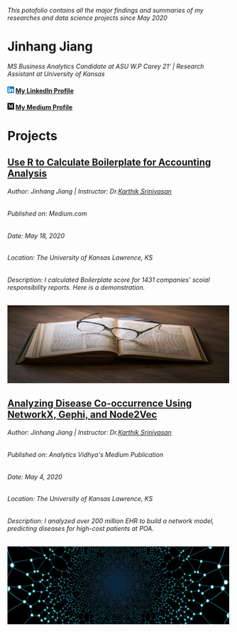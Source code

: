 *This potofolio contains all the major findings and summaries of my researches and data science projects since May 2020*
# Jinhang Jiang
*MS Business Analytics Candidate at ASU W.P Carey 21' | Research Assistant at University of Kansas*
#### <img src="images/linkedin1.png" width="15" height="15"> [My LinkedIn Profile](https://www.linkedin.com/in/jinhangjiang/)
#### <img src="images/medium.png" width="15" height="15"> [My Medium Profile](https://medium.com/@jinhangjiang)


# Projects

## [Use R to Calculate Boilerplate for Accounting Analysis](https://medium.com/@jinhangjiang/use-r-to-calculate-boilerplate-for-accounting-analysis-f4a5b64e9b0d)
###### Author: Jinhang Jiang  | Instructor: Dr.[Karthik Srinivasan](https://business.ku.edu/karthik-srinivasan)
###### Published on: Medium.com
###### Date: May 18, 2020
###### Location: The University of Kansas *Lawrence, KS*
###### Description: I calculated Boilerplate score for 1431 companies' scoial responsibility reports. Here is a demonstration.

<a href="https://medium.com/analytics-vidhya/analyzing-disease-co-occurrence-using-networkx-gephi-and-node2vec-53941da35a0f">
<img src="images/boilerplate.jpg" width="500" height="175" alt="https://medium.com/@jinhangjiang/use-r-to-calculate-boilerplate-for-accounting-analysis-f4a5b64e9b0d">
</a>


## [Analyzing Disease Co-occurrence Using NetworkX, Gephi, and Node2Vec](https://medium.com/analytics-vidhya/analyzing-disease-co-occurrence-using-networkx-gephi-and-node2vec-53941da35a0f)
###### Author: Jinhang Jiang  | Instructor: Dr.[Karthik Srinivasan](https://business.ku.edu/karthik-srinivasan)
###### Published on: Analytics Vidhya's Medium Publication
###### Date: May 4, 2020
###### Location: The University of Kansas *Lawrence, KS*
###### Description: I analyzed over 200 million EHR to build a network model, predicting diseases for high-cost patients at POA.

<a href="https://medium.com/analytics-vidhya/analyzing-disease-co-occurrence-using-networkx-gephi-and-node2vec-53941da35a0f">
<img src="images/network-3849202_1920.jpg" width="500" height="175" alt="https://medium.com/analytics-vidhya/analyzing-disease-co-occurrence-using-networkx-gephi-and-node2vec-53941da35a0f">
</a>
